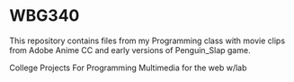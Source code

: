 # WBG340

This repository contains files from my Programming class with movie clips from Adobe Anime CC and early versions of Penguin_Slap game.

College Projects For Programming Multimedia for the web w/lab
